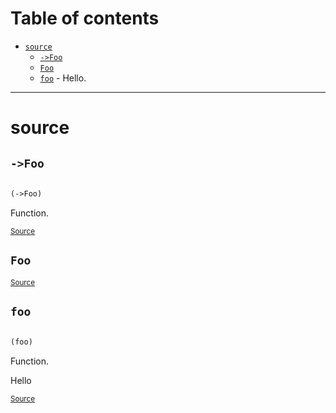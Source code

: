 # Table of contents
-  [`source`](#source) 
    -  [`->Foo`](#source/->Foo)
    -  [`Foo`](#source/Foo)
    -  [`foo`](#source/foo) - Hello.

-----
# <a name="source">source</a>






## <a name="source/->Foo">`->Foo`</a><a name="source/->Foo"></a>
``` clojure

(->Foo)
```
Function.
<p><sub><a href="https://dev.azure.com/company/_git/project?path=test-resources/source.clj&version=GBmain&_a=contents&line=7&lineEnd=7&lineStartColumn=1&lineEndColumn=17&lineStyle=plain">Source</a></sub></p>

## <a name="source/Foo">`Foo`</a><a name="source/Foo"></a>



<p><sub><a href="https://dev.azure.com/company/_git/project?path=test-resources/source.clj&version=GBmain&_a=contents&line=7&lineEnd=7&lineStartColumn=1&lineEndColumn=17&lineStyle=plain">Source</a></sub></p>

## <a name="source/foo">`foo`</a><a name="source/foo"></a>
``` clojure

(foo)
```
Function.

Hello
<p><sub><a href="https://dev.azure.com/company/_git/project?path=test-resources/source.clj&version=GBmain&_a=contents&line=3&lineEnd=5&lineStartColumn=1&lineEndColumn=6&lineStyle=plain">Source</a></sub></p>
